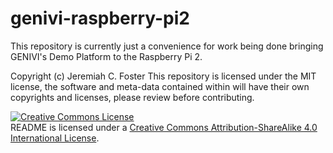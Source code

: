 # genivi-raspberry-pi2

This repository is currently just a convenience for work being done bringing GENIVI's Demo Platform to the Raspberry Pi 2.

Copyright (c) Jeremiah C. Foster 
This repository is licensed under the MIT license, the software and meta-data contained within will have their own copyrights and licenses, please review before contributing. 

<a rel="license" href="http://creativecommons.org/licenses/by-sa/4.0/"><img alt="Creative Commons License" style="border-width:0" src="https://i.creativecommons.org/l/by-sa/4.0/88x31.png" /></a><br /><span xmlns:dct="http://purl.org/dc/terms/" property="dct:title">README</span> is licensed under a <a rel="license" href="http://creativecommons.org/licenses/by-sa/4.0/">Creative Commons Attribution-ShareAlike 4.0 International License</a>.
